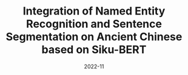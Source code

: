 ---
title: "Integration of Named Entity Recognition and Sentence Segmentation on Ancient Chinese based on Siku-BERT"
collection: publications
date: 2022-11
paperurl: 'https://aclanthology.org/2022.nlp4dh-1.21.pdf'
link: 'https://aclanthology.org/2022.nlp4dh-1.21.pdf'
citation: 'Sijia Ge. 2022. Integration of Named Entity Recognition and Sentence Segmentation on Ancient Chinese based on Siku-BERT. In Proceedings of the 2nd International Workshop on Natural Language Processing for Digital Humanities, pages 167–173, Taipei, Taiwan. Association for Computational Linguistics.'
---
